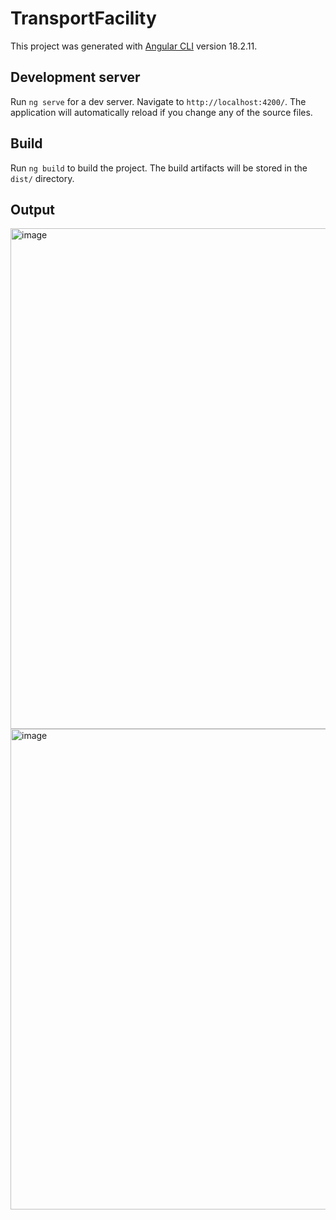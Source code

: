 # TransportFacility

This project was generated with [Angular CLI](https://github.com/angular/angular-cli) version 18.2.11.

## Development server

Run `ng serve` for a dev server. Navigate to `http://localhost:4200/`. The application will automatically reload if you change any of the source files.

## Build

Run `ng build` to build the project. The build artifacts will be stored in the `dist/` directory.

## Output

<img width="1351" height="801" alt="image" src="https://github.com/user-attachments/assets/527b92e2-aa6e-41f9-a6ab-304367dcf0f3" />

<img width="1285" height="769" alt="image" src="https://github.com/user-attachments/assets/96ef9aa4-dff6-4008-9bd5-ecd1b58d6365" />




